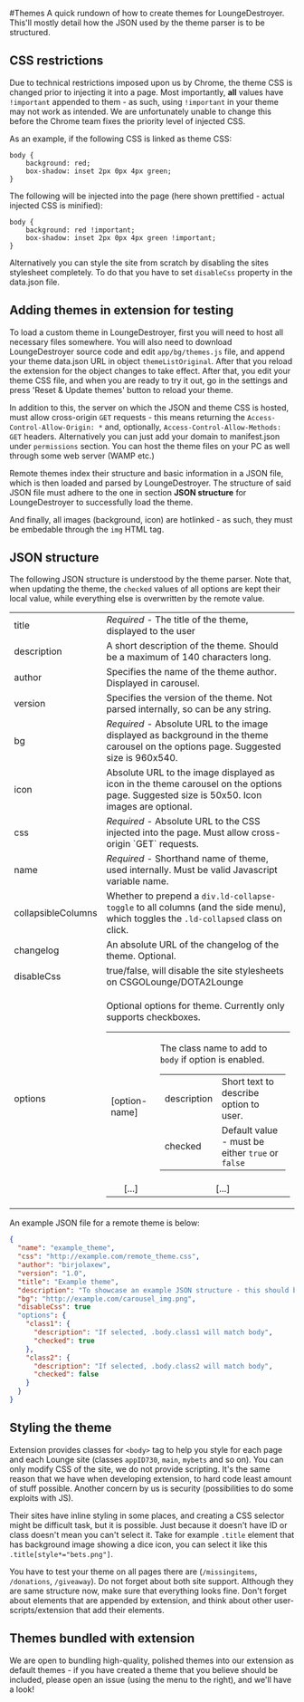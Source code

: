 #Themes
A quick rundown of how to create themes for LoungeDestroyer.
This'll mostly detail how the JSON used by the theme parser is to be structured.

## CSS restrictions
Due to technical restrictions imposed upon us by Chrome, the theme CSS is changed prior to injecting it into a page. Most importantly, **all** values have `!important` appended to them - as such, using `!important` in your theme may not work as intended. We are unfortunately unable to change this before the Chrome team fixes the priority level of injected CSS.

As an example, if the following CSS is linked as theme CSS:

```
body {
    background: red;
    box-shadow: inset 2px 0px 4px green;
}
```

The following will be injected into the page (here shown prettified - actual injected CSS is minified):

```
body {
    background: red !important;
    box-shadow: inset 2px 0px 4px green !important;
}
```

Alternatively you can style the site from scratch by disabling the sites stylesheet completely. To do that you have to set `disableCss` property in the data.json file.

## Adding themes in extension for testing
To load a custom theme in LoungeDestroyer, first you will need to host all necessary files somewhere. You will also need to download LoungeDestroyer source code and edit `app/bg/themes.js` file, and append your theme data.json URL in object `themeListOriginal`. After that you reload the extension for the object changes to take effect. After that, you edit your theme CSS file, and when you are ready to try it out, go in the settings and press 'Reset & Update themes' button to reload your theme.

In addition to this, the server on which the JSON and theme CSS is hosted, must allow cross-origin `GET` requests - this means returning the `Access-Control-Allow-Origin: *` and, optionally, `Access-Control-Allow-Methods: GET` headers. Alternatively you can just add your domain to manifest.json under `permissions` section. You can host the theme files on your PC as well through some web server (WAMP etc.)

Remote themes index their structure and basic information in a JSON file, which is then loaded and parsed by LoungeDestroyer. The structure of said JSON file must adhere to the one in section **JSON structure** for LoungeDestroyer to successfully load the theme.

And finally, all images (background, icon) are hotlinked - as such, they must be embedable through the `img` HTML tag.

## JSON structure
The following JSON structure is understood by the theme parser. Note that, when updating the theme, the `checked` values of all options are kept their local value, while everything else is overwritten by the remote value.

<table>
  <tbody>
    <tr>
      <td>title</td>
      <td><em>Required</em> - The title of the theme, displayed to the user</td>
    </tr>
    <tr>
      <td>description</td>
      <td>A short description of the theme. Should be a maximum of 140 characters long.</td>
    </tr>
    <tr>
      <td>author</td>
      <td>Specifies the name of the theme author. Displayed in carousel.</td>
    </tr>
    <tr>
      <td>version</td>
      <td>Specifies the version of the theme. Not parsed internally, so can be any string.</td>
    </tr>
    <tr>
      <td>bg</td>
      <td><em>Required</em> - Absolute URL to the image displayed as background in the theme carousel on the options page. Suggested size is 960x540.</td>
    </tr>
    <tr>
      <td>icon</td>
      <td>Absolute URL to the image displayed as icon in the theme carousel on the options page. Suggested size is 50x50. Icon images are optional.</td>
    </tr>
    <tr>
      <td>css</td>
      <td><em>Required</em> - Absolute URL to the CSS injected into the page. Must allow cross-origin `GET` requests.</td>
    </tr>
    <tr>
      <td>name</td>
      <td><em>Required</em> - Shorthand name of theme, used internally. Must be valid Javascript variable name.</td>
    </tr>
    <tr>
      <td>collapsibleColumns</td>
      <td>Whether to prepend a <code>div.ld-collapse-toggle</code> to all columns (and the side menu), which toggles the <code>.ld-collapsed</code> class on click.</td>
    </tr>
    <tr>
      <td>changelog</td>
      <td>An absolute URL of the changelog of the theme. Optional.</td>
    </tr>
    <tr>
      <td>disableCss</td>
      <td>true/false, will disable the site stylesheets on CSGOLounge/DOTA2Lounge</td>
    </tr>
    <tr>
      <td>options</td>
      <td>
        <p>Optional options for theme. Currently only supports checkboxes.</p>
        <table>
          <tbody>
            <tr>
              <td>[option-name]</td>
              <td>
                <p>The class name to add to <code>body</code> if option is enabled.</p>
                <table>
                  <tbody>
                    <tr>
                      <td>description</td>
                      <td>Short text to describe option to user.</td>
                    </tr>
                    <tr>
                      <td>checked</td>
                      <td>Default value - must be either <code>true</code> or <code>false</code></td>
                    </tr>
                  </tbody>
                </table>
              </td>
            </tr>
            <tr>
              <td align="middle">[...]</td>
              <td align="middle">[...]</td>
            </tr>
          </tbody>
        </table>
      </td>
    </tr>
  </tbody>
</table>

An example JSON file for a remote theme is below:

```json
{
  "name": "example_theme",
  "css": "http://example.com/remote_theme.css",
  "author": "birjolaxew",
  "version": "1.0",
  "title": "Example theme",
  "description": "To showcase an example JSON structure - this should be a maximum of 140 characters long",
  "bg": "http://example.com/carousel_img.png",
  "disableCss": true
  "options": {
    "class1": {
      "description": "If selected, .body.class1 will match body",
      "checked": true
    },
    "class2": {
      "description": "If selected, .body.class2 will match body",
      "checked": false
    }
  }
}
```

## Styling the theme

Extension provides classes for `<body>` tag to help you style for each page and each Lounge site (classes `appID730`, `main`, `mybets` and so on). You can only modify CSS of the site, we do not provide scripting. It's the same reason that we have when developing extension, to hard code least amount of stuff possible. Another concern by us is security (possibilities to do some exploits with JS).

Their sites have inline styling in some places, and creating a CSS selector might be difficult task, but it is possible. Just because it doesn't have ID or class doesn't mean you can't select it. Take for example `.title` element that has background image showing a dice icon, you can select it like this `.title[style*="bets.png"]`.

You have to test your theme on all pages there are (`/missingitems`, `/donations`, `/giveaway`). Do not forget about both site support. Although they are same structure now, make sure that everything looks fine. Don't forget about elements that are appended by extension, and think about other user-scripts/extension that add their elements.

## Themes bundled with extension

We are open to bundling high-quality, polished themes into our extension as default themes - if you have created a theme that you believe should be included, please open an issue (using the menu to the right), and we'll have a look!
